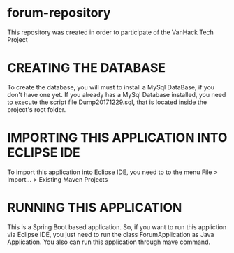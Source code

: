 # forum-repository
This repository was created in order to participate of the VanHack Tech Project

# CREATING THE DATABASE
To create the database, you will must to install a MySql DataBase, if you don't have one yet. If you already has a MySql Database 
installed, you need to execute the script file Dump20171229.sql, that is located inside the project's root folder.

# IMPORTING THIS APPLICATION INTO ECLIPSE IDE
To import this application into Eclipse IDE, you need to to the menu File > Import... > Existing Maven Projects

# RUNNING THIS APPLICATION
This is a Spring Boot based application. So, if you want to run this appliction via Eclipse IDE, you just need to run the class 
ForumApplication as Java Application. 
You also can run this application through mave command.
